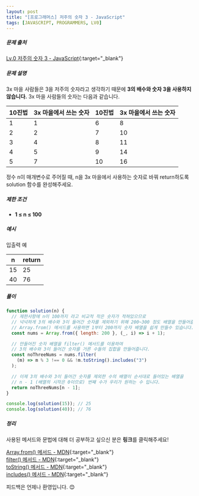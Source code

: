 ```yaml
---
layout: post
title: "[프로그래머스] 저주의 숫자 3 - JavaScript"
tags: [JAVASCRIPT, PROGRAMMERS, LV0]
---
```


##### 문제 출처

[Lv.0 저주의 숫자 3 - JavaScript](https://school.programmers.co.kr/learn/courses/30/lessons/140108?language=javascript){:target="\_blank"}

##### 문제 설명

3x 마을 사람들은 3을 저주의 숫자라고 생각하기 때문에 **3의 배수와 숫자 3을 사용하지 않습니다.** 3x 마을 사람들의 숫자는 다음과 같습니다.

| 10진법 | 3x 마을에서 쓰는 숫자 | 10진법 | 3x 마을에서 쓰는 숫자 |
| ------ | --------------------- | ------ | --------------------- |
| 1      | 1                     | 6      | 8                     |
| 2      | 2                     | 7      | 10                    |
| 3      | 4                     | 8      | 11                    |
| 4      | 5                     | 9      | 14                    |
| 5      | 7                     | 10     | 16                    |

정수 n이 매개변수로 주어질 때, n을 3x 마을에서 사용하는 숫자로 바꿔 return하도록 solution 함수를 완성해주세요.

##### 제한 조건

- **1 ≤ n ≤ 100**

##### 예시

입출력 예

| n   | return |
| --- | ------ |
| 15  | 25     |
| 40  | 76     |

##### 풀이

```javascript
function solution(n) {
  // 제한사항에 n이 100까지 라고 비교적 작은 숫자가 적혀있으므로
  // 넉넉하게 3의 배수와 3이 들어간 숫자를 제외하기 위해 200~300 정도 배열을 만들어줍니다.
  // Array.from() 메서드를 사용하면 1부터 200까지 숫자 배열을 쉽게 만들수 있습니다.
  const nums = Array.from({ length: 200 }, (_, i) => i + 1);

  // 만들어진 숫자 배열을 filter() 메서드를 이용하여
  // 3의 배수와 3이 들어간 숫자를 거른 수들의 집합을 만들어줍니다.
  const noThreeNums = nums.filter(
    (m) => m % 3 !== 0 && !m.toString().includes("3")
  );

  // 이제 3의 배수와 3이 들어간 숫자를 제외한 수의 배열이 순서대로 들어있는 배열을
  // n - 1 (배열의 시작은 0이므로) 번째 수가 우리가 원하는 수 입니다.
  return noThreeNums[n - 1];
}

console.log(solution(15)); // 25
console.log(solution(40)); // 76
```

##### 정리

사용된 메서드와 문법에 대해 더 공부하고 싶으신 분은 **링크**를 클릭해주세요!

[Array.from() 메서드 - MDN](https://developer.mozilla.org/ko/docs/Web/JavaScript/Reference/Global_Objects/Array/from){:target="\_blank"}<br />
[filter() 메서드 - MDN](https://developer.mozilla.org/ko/docs/Web/JavaScript/Reference/Global_Objects/Array/filter){:target="\_blank"} <br />
[toString() 메서드 - MDN](https://developer.mozilla.org/ko/docs/Web/JavaScript/Reference/Global_Objects/Number/toString){:target="\_blank"}<br />
[includes() 메서드 - MDN](hthttps://developer.mozilla.org/ko/docs/Web/JavaScript/Reference/Global_Objects/String/includes){:target="\_blank"}

피드백은 언제나 환영입니다. 😊
